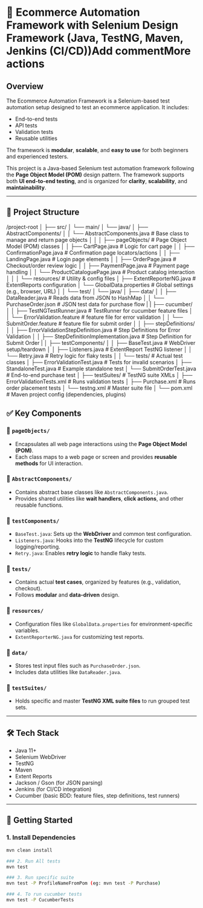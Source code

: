 # 🧪 Ecommerce Automation Framework with Selenium Design Framework (Java, TestNG, Maven, Jenkins (CI/CD))Add commentMore actions

## Overview

The Ecommerce Automation Framework is a Selenium-based test automation setup designed to test an ecommerce application. It includes:

- End-to-end tests
- API tests
- Validation tests
- Reusable utilities

The framework is **modular**, **scalable**, and **easy to use** for both beginners and experienced testers.

This project is a Java-based Selenium test automation framework following the **Page Object Model (POM)** design pattern. The framework supports both **UI end-to-end testing**, and is organized for **clarity**, **scalability**, and **maintainability**.

---

## 📁 Project Structure
/project-root
│
├── src/
│   └── main/
│       └── java/
│           ├── AbstractComponents/
│           │   └── AbstractComponents.java              # Base class to manage and return page objects
│           │
│           ├── pageObjects/                             # Page Object Model (POM) classes
│           │   ├── CartPage.java                         # Logic for cart page
│           │   ├── ConfirmationPage.java                 # Confirmation page locators/actions
│           │   ├── LandingPage.java                      # Login page elements
│           │   ├── OrderPage.java                        # Checkout/order review logic
│           │   ├── PaymentPage.java                      # Payment page handling
│           │   └── ProductCataloguePage.java             # Product catalog interaction
│           │
│           └── resources/                               # Utility & config files
│               ├── ExtentReporterNG.java                # ExtentReports configuration
│               └── GlobalData.properties                # Global settings (e.g., browser, URL)
│
│   └── test/
│       └── java/
│           ├── data/
│           │   ├── DataReader.java                      # Reads data from JSON to HashMap
│           │   └── PurchaseOrder.json                   # JSON test data for purchase flow
|
|           ├── cucumber/
│           │   ├── TestNGTestRunner.java                # TestRunner for cucumber feature files
│           │   └── ErrorValidation.feature              # feature file for error validation
│           │   └── SubmitOrder.feature                  # feature file for submit order
│
│           ├── stepDefinitions/
│           │   ├── ErrorValidationStepDefinition.java    # Step Definitions for Error Validation
│           │   ├── StepDefinitionImplementation.java     # Step Definition for Submit Order
|
│           ├── testComponents/
│           │   ├── BaseTest.java                        # WebDriver setup/teardown
│           │   ├── Listeners.java                       # ExtentReport TestNG listener
│           │   └── Retry.java                           # Retry logic for flaky tests
│
│           └── tests/                                   # Actual test classes
│               ├── ErrorValidationTest.java             # Tests for invalid scenarios
│               ├── StandaloneTest.java                  # Example standalone test
│               └── SubmitOrderTest.java                 # End-to-end purchase test
│
├── testSuites/                                          # TestNG suite XMLs
│   ├── ErrorValidationTests.xml                         # Runs validation tests
│   ├── Purchase.xml                                     # Runs order placement tests
│   └── testng.xml                                       # Master suite file
│
└── pom.xml                                              # Maven project config (dependencies, plugins)

## ✅ Key Components

### 🔹 `pageObjects/`
- Encapsulates all web page interactions using the **Page Object Model (POM)**.
- Each class maps to a web page or screen and provides **reusable methods** for UI interaction.

### 🔹 `AbstractComponents/`
- Contains abstract base classes like `AbstractComponents.java`.
- Provides shared utilities like **wait handlers**, **click actions**, and other reusable functions.

### 🔹 `testComponents/`
- `BaseTest.java`: Sets up the **WebDriver** and common test configuration.
- `Listeners.java`: Hooks into the **TestNG** lifecycle for custom logging/reporting.
- `Retry.java`: Enables **retry logic** to handle flaky tests.

### 🔹 `tests/`
- Contains actual **test cases**, organized by features (e.g., validation, checkout).
- Follows **modular** and **data-driven** design.

### 🔹 `resources/`
- Configuration files like `GlobalData.properties` for environment-specific variables.
- `ExtentReporterNG.java` for customizing test reports.

### 🔹 `data/`
- Stores test input files such as `PurchaseOrder.json`.
- Includes data utilities like `DataReader.java`.

### 🔹 `testSuites/`
- Holds specific and master **TestNG XML suite files** to run grouped test sets.

---

## 🛠 Tech Stack

- Java 11+
- Selenium WebDriver
- TestNG
- Maven
- Extent Reports
- Jackson / Gson (for JSON parsing)
- Jenkins (for CI/CD integration)
- Cucumber (basic BDD: feature files, step definitions, test runners)

---

## 🚀 Getting Started

### 1. Install Dependencies
```bash
mvn clean install

### 2. Run All tests
mvn test

### 3. Run specific suite
mvn test -P ProfileNameFromPom (eg: mvn test -P Purchase)

### 4. To run cucumber tests
mvn test -P CucumberTests
